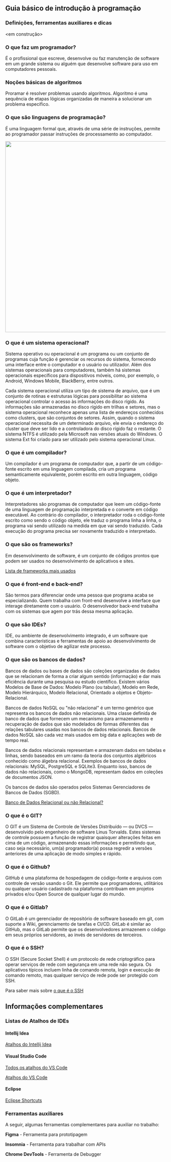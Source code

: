 ## Guia básico de introdução à programação
### Definições, ferramentas auxiliares e dicas
<em construção>

### O que faz um programador?
É o profissional que escreve, desenvolve ou faz manutenção de software em um grande sistema ou alguém que desenvolve software para uso em computadores pessoais.

### Noções básicas de algoritmos
Proramar é resolver problemas usando algoritmos. Algoritmo é uma sequência de etapas lógicas organizadas de maneira a solucionar um problema específico.

### O que são linguagens de programação?
É uma linguagem formal que, através de uma série de instruções, permite ao programador passar instruções de processamento ao computador.

<div align = "center">
<img src="https://user-images.githubusercontent.com/36556279/128284472-867902b0-840a-43e6-9513-364269d814bc.png" width = "600px" />
</div>

### O que é um sistema operacional?

Sistema operativo ou operacional é um programa ou um conjunto de programas cuja função é gerenciar os recursos do sistema, fornecendo uma interface entre o computador e o usuário ou utilizador. Além dos sistemas operacionais para computadores, também há sistemas operacionais específicos para dispositivos móveis, como, por exemplo, o Android, Windows Mobile, BlackBerry, entre outros.

Cada sistema operacional utiliza um tipo de sistema de arquivo, que é um conjunto de rotinas e estruturas lógicas para possibilitar ao sistema operacional controlar o acesso às informações do disco rígido. As informações são armazenadas no disco rígido em trilhas e setores, mas o sistema operacional reconhece apenas uma lista de endereços conhecidos como clusters, que são conjuntos de setores. Assim, quando o sistema operacional necessita de um determinado arquivo, ele envia o endereço do cluster que deve ser lido e a controladora do disco rígido faz o restante. O sistema NTFS é utilizado pela Microsoft nas versões atuais do Windows. O sistema Ext foi criado para ser utilizado pelo sistema operacional Linux.

### O que é um compilador?

Um compilador é um programa de computador que, a partir de um código-fonte escrito em uma linguagem compilada, cria um programa semanticamente equivalente, porém escrito em outra linguagem, código objeto.

### O que é um interpretador?

Interpretadores são programas de computador que leem um código-fonte de uma linguagem de programação interpretada e o converte em código executável. Ao contrário do compilador, o interpretador roda o código-fonte escrito como sendo o código objeto, ele traduz o programa linha a linha, o programa vai sendo utilizado na medida em que vai sendo traduzido. Cada execução do programa precisa ser novamente traduzido e interpretado.

### O que são os frameworks?
Em desenvolvimento de software, é um conjunto de códigos prontos que podem ser usados no desenvolvimento de aplicativos e sites.

[Lista de frameworks mais usados](https://www.digitalhouse.com/br/blog/frameworks-mais-usados-em-programacao)

### O que é front-end e back-end?
São termos para diferenciar onde uma pessoa que programa acaba se especializando. Quem trabalha com front-end desenvolve a interface que interage diretamente com o usuário. O desenvolvedor back-end trabalha com os sistemas que agem por trás dessa mesma aplicação.

### O que são IDEs?
IDE, ou ambiente de desenvolvimento integrado, é um software que combina características e ferramentas de apoio ao desenvolvimento de software com o objetivo de agilizar este processo.

### O que são os bancos de dados?
Bancos de dados ou bases de dados são coleções organizadas de dados que se relacionam de forma a criar algum sentido (informação) e dar mais eficiência durante uma pesquisa ou estudo científico. Existem vários Modelos de Base de Dados: Modelo Plano (ou tabular), Modelo em Rede, Modelo Hierárquico, Modelo Relacional, Orientado a objetos e Objeto-Relacional. 

Bancos de dados NoSQL ou "não relacional" é um termo genérico que representa os bancos de dados não relacionais. Uma classe definida de banco de dados que fornecem um mecanismo para armazenamento e recuperação de dados que são modelados de formas diferentes das relações tabulares usadas nos bancos de dados relacionais. Bancos de dados NoSQL são cada vez mais usados em big data e aplicações web de tempo real. 

Bancos de dados relacionais representam e armazenam dados em tabelas e linhas, sendo baseados em um ramo da teoria dos conjuntos algébricos conhecido como álgebra relacional. Exemplos de bancos de dados relacionais: MySQL, PostgreSQL e SQLite3. Enquanto isso, bancos de dados não relacionais, como o MongoDB, representam dados em coleções de documentos JSON.

Os bancos de dados são operados pelos Sistemas Gerenciadores de Bancos de Dados (SGBD).

[Banco de Dados Relacional ou não Relacional?](https://www.iperiusbackup.net/pt-br/qual-a-solucao-mais-adequada-banco-de-dados-relacional-ou-nao-relacional/)

### O que é o GIT?

O GIT é um Sistema de Controle de Versões Distribuído — ou DVCS — desenvolvido pelo engenheiro de software Linus Torvalds. Estes sistemas de controle possuem a função de registrar quaisquer alterações feitas em cima de um código, armazenando essas informações e permitindo que, caso seja necessário, um(a) programador(a) possa regredir a versões anteriores de uma aplicação de modo simples e rápido.

### O que é o Github?

GitHub é uma plataforma de hospedagem de código-fonte e arquivos com controle de versão usando o Git. Ele permite que programadores, utilitários ou qualquer usuário cadastrado na plataforma contribuam em projetos privados e/ou Open Source de qualquer lugar do mundo.

### O que é o Gitlab?

O GitLab é um gerenciador de repositório de software baseado em git, com suporte a Wiki, gerenciamento de tarefas e CI/CD. GitLab é similar ao GitHub, mas o GitLab permite que os desenvolvedores armazenem o código em seus próprios servidores, ao invés de servidores de terceiros.

### O que é o SSH?

O SSH (Secure Socket Shell) é um protocolo de rede criptográfico para operar serviços de rede com segurança em uma rede não segura. Os aplicativos típicos incluem linha de comando remota, login e execução de comando remoto, mas qualquer serviço de rede pode ser protegido com SSH.

Para saber mais sobre [o que é o SSH](https://www.weblink.com.br/blog/tecnologia/acesso-ssh-o-que-e/)

## Informações complementares

### Listas de Atalhos de IDEs

#### Intellij Idea

[Atalhos do Intellij Idea](http://www.basef.com.br/index.php/Atalhos_do_IntelliJ_Idea)

#### Visual Studio Code

[Todos os atalhos do VS Code](https://pt.linkedin.com/pulse/todos-os-atalhos-do-vs-code-mateus-barbosa)

[Atalhos do VS Code](https://claudiojunior.me/posts/atalhos-do-vs-code)

#### Eclipse

[Eclipse Shortcuts](https://www.w3big.com/pt/eclipse/eclipse-shortcuts.html)

### Ferramentas auxiliares

A seguir, algumas ferramentas complementares para auxiliar no trabalho:

**Figma** - Ferramenta para prototipagem

**Insomnia** - Ferramenta para trabalhar com APIs

**Chrome DevTools** - Ferramenta de Debugger
